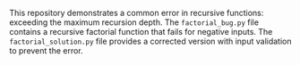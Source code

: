 This repository demonstrates a common error in recursive functions: exceeding the maximum recursion depth. The `factorial_bug.py` file contains a recursive factorial function that fails for negative inputs. The `factorial_solution.py` file provides a corrected version with input validation to prevent the error.